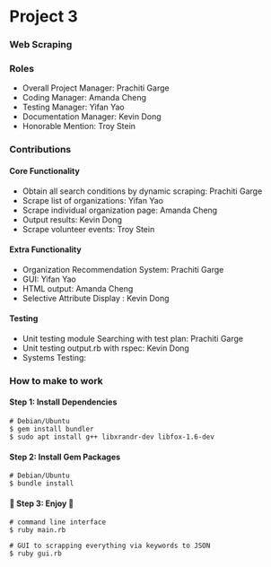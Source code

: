 # Project 3
### Web Scraping

### Roles
* Overall Project Manager: Prachiti Garge
* Coding Manager: Amanda Cheng
* Testing Manager: Yifan Yao
* Documentation Manager: Kevin Dong
* Honorable Mention: Troy Stein

### Contributions

#### Core Functionality
* Obtain all search conditions by dynamic scraping: Prachiti Garge
* Scrape list of organizations: Yifan Yao
* Scrape individual organization page: Amanda Cheng
* Output results: Kevin Dong
* Scrape volunteer events: Troy Stein

#### Extra Functionality
* Organization Recommendation System: Prachiti Garge
* GUI: Yifan Yao
* HTML output: Amanda Cheng
* Selective Attribute Display : Kevin Dong

#### Testing
* Unit testing module Searching with test plan: Prachiti Garge
* Unit testing output.rb with rspec: Kevin Dong
* Systems Testing:

### How to make to work

#### Step 1: Install Dependencies

```
# Debian/Ubuntu
$ gem install bundler
$ sudo apt install g++ libxrandr-dev libfox-1.6-dev
```

#### Step 2: Install Gem Packages

```
# Debian/Ubuntu
$ bundle install
```

#### :beers: Step 3: Enjoy :beers:

```
# command line interface
$ ruby main.rb

# GUI to scrapping everything via keywords to JSON
$ ruby gui.rb 
```

